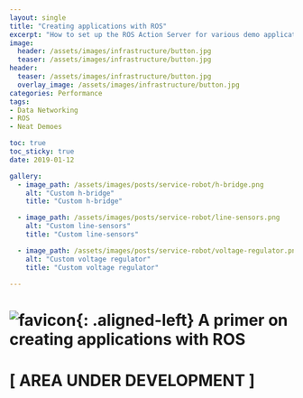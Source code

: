 ```yaml
---
layout: single
title: "Creating applications with ROS"
excerpt: "How to set up the ROS Action Server for various demo applications."
image:
  header: /assets/images/infrastructure/button.jpg
  teaser: /assets/images/infrastructure/button.jpg
header:
  teaser: /assets/images/infrastructure/button.jpg
  overlay_image: /assets/images/infrastructure/button.jpg
categories: Performance
tags:
- Data Networking
- ROS
- Neat Demoes

toc: true
toc_sticky: true
date: 2019-01-12

gallery:
  - image_path: /assets/images/posts/service-robot/h-bridge.png
    alt: "Custom h-bridge"
    title: "Custom h-bridge"

  - image_path: /assets/images/posts/service-robot/line-sensors.png
    alt: "Custom line-sensors"
    title: "Custom line-sensors"

  - image_path: /assets/images/posts/service-robot/voltage-regulator.png
    alt: "Custom voltage regulator"
    title: "Custom voltage regulator"

---
```


# ![favicon](/assets/images/favicon.ico){: .aligned-left} A primer on creating applications with ROS

# [ AREA UNDER DEVELOPMENT ]
